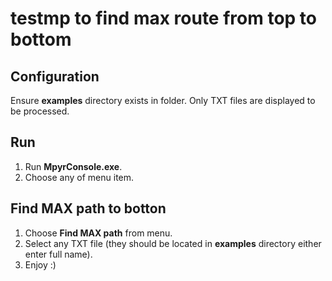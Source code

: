# testmp to find max route from top to bottom

## Configuration
Ensure **examples** directory exists in folder.
Only TXT files are displayed to be processed.

## Run
1. Run **MpyrConsole.exe**.
2. Choose any of menu item.

## Find MAX path to botton
1. Choose **Find MAX path** from menu.
2. Select any TXT file (they should be located in **examples** directory either enter full name).
3. Enjoy :)
